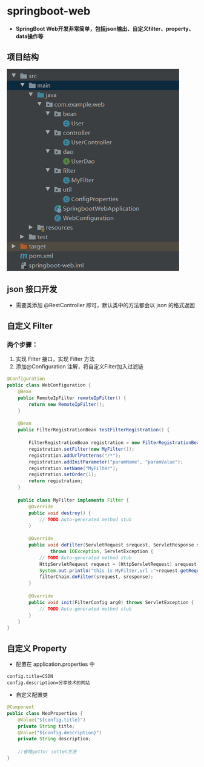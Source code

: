 # springboot-web
- **SpringBoot Web开发非常简单，包括json输出、自定义filter、property、data操作等**
## 项目结构
![项目结构图](结构.png)
## json 接口开发
* 需要类添加 @RestController 即可，默认类中的方法都会以 json 的格式返回
## 自定义 Filter
### 两个步骤：
1. 实现 Filter 接口，实现 Filter 方法
2. 添加@Configuration 注解，将自定义Filter加入过滤链
```java
@Configuration
public class WebConfiguration {
    @Bean
    public RemoteIpFilter remoteIpFilter() {
        return new RemoteIpFilter();
    }
    
    @Bean
    public FilterRegistrationBean testFilterRegistration() {

        FilterRegistrationBean registration = new FilterRegistrationBean();
        registration.setFilter(new MyFilter());
        registration.addUrlPatterns("/*");
        registration.addInitParameter("paramName", "paramValue");
        registration.setName("MyFilter");
        registration.setOrder(1);
        return registration;
    }
    
    public class MyFilter implements Filter {
		@Override
		public void destroy() {
			// TODO Auto-generated method stub
		}

		@Override
		public void doFilter(ServletRequest srequest, ServletResponse sresponse, FilterChain filterChain)
				throws IOException, ServletException {
			// TODO Auto-generated method stub
			HttpServletRequest request = (HttpServletRequest) srequest;
			System.out.println("this is MyFilter,url :"+request.getRequestURI());
			filterChain.doFilter(srequest, sresponse);
		}

		@Override
		public void init(FilterConfig arg0) throws ServletException {
			// TODO Auto-generated method stub
		}
    }
}
```
## 自定义 Property
- 配置在 application.properties 中
```properties
config.title=CSDN
config.description=分享技术的网站
```
- 自定义配置类
```java 
@Component
public class NeoProperties {
	@Value("${config.title}")
    private String title;
    @Value("${config.description}")
	private String description;

	//省略getter settet方法
}
```
